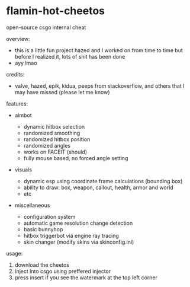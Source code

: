 # flamin-hot-cheetos
open-source csgo internal cheat

overview:
   - this is a little fun project hazed and I worked on from time to time but before I realized it, lots of shit has been done
   - ayy lmao

credits:
   - valve, hazed, epik, kidua, peeps from stackoverflow, and others that I may have missed (please let me know)

features:
   - aimbot
     - dynamic hitbox selection
     - randomized smoothing
     - randomized hitbox position
     - randomized angles
     - works on FACEIT (should)
     - fully mouse based, no forced angle setting
     
   - visuals
     - dynamic esp using coordinate frame calculations (bounding box)
     - ability to draw: box, weapon, callout, health, armor and world
     - etc
     
   - miscellaneous
     - configuration system
     - automatic game resolution change detection
     - basic bunnyhop
     - hitbox triggerbot via engine ray tracing
     - skin changer (modify skins via skinconfig.ini)

usage:
   1. download the cheetos
   2. inject into csgo using preffered injector
   3. press insert if you see the watermark at the top left corner
